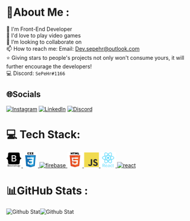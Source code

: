 # 💫About Me :
🌱 I'm Front-End Developer  
💓 I'd love to play video games  
👯 I’m looking to collaborate on  
📫 How to reach me: Email: Dev.sepehr@outlook.com  
⭐ Giving stars to people's projects not only won't consume yours, it will further encourage the developers!  
💻 Discord: `SePeHr#1166`

## 🌐Socials
<!-- [![Discord](https://img.shields.io/badge/Discord-%237289DA.svg?logo=discord&logoColor=white)](https://discord.com/users/394974967906828288)-->
[![Instagram](https://img.shields.io/badge/Instagram-%23E4405F.svg?logo=Instagram&logoColor=white)](https://www.instagram.com/_sepiix/) [![LinkedIn](https://img.shields.io/badge/LinkedIn-%230077B5.svg?logo=linkedin&logoColor=white)](https://www.linkedin.com/in/sepehr-aghapour/) [![Discord](https://img.shields.io/badge/Telegram-%231877F2.svg?logo=telegram)](https://t.me/LeaReX)

# 💻 Tech Stack:
<p align="left"> <a href="https://getbootstrap.com" target="_blank" rel="noreferrer"> <img src="https://raw.githubusercontent.com/devicons/devicon/master/icons/bootstrap/bootstrap-plain-wordmark.svg" alt="bootstrap" width="40" height="40"/> </a> <a href="https://www.w3schools.com/css/" target="_blank" rel="noreferrer"> <img src="https://raw.githubusercontent.com/devicons/devicon/master/icons/css3/css3-original-wordmark.svg" alt="css3" width="40" height="40"/> </a> <a href="https://firebase.google.com/" target="_blank" rel="noreferrer"> <img src="https://www.vectorlogo.zone/logos/firebase/firebase-icon.svg" alt="firebase" width="40" height="40"/> </a> <a href="https://www.w3.org/html/" target="_blank" rel="noreferrer"> <img src="https://raw.githubusercontent.com/devicons/devicon/master/icons/html5/html5-original-wordmark.svg" alt="html5" width="40" height="40"/> </a> <a href="https://developer.mozilla.org/en-US/docs/Web/JavaScript" target="_blank" rel="noreferrer"> <img src="https://raw.githubusercontent.com/devicons/devicon/master/icons/javascript/javascript-original.svg" alt="javascript" width="40" height="40"/> </a> <a href="https://reactjs.org/" target="_blank" rel="noreferrer"> <img src="https://raw.githubusercontent.com/devicons/devicon/master/icons/react/react-original-wordmark.svg" alt="react" width="40" height="40"/> </a>
<a href="https://tailwindcss.com/" target="_blank" rel="noreferrer"> <img src="https://upload.wikimedia.org/wikipedia/commons/thumb/d/d5/Tailwind_CSS_Logo.svg/2048px-Tailwind_CSS_Logo.svg.png" alt="react" width="40" height="40"/> </a></p>

# 📊GitHub Stats :
<div style="display:flex;" align="center">
<img
src="https://github-readme-stats.vercel.app/api?username=LeaReXx&theme=great-gatsby&hide_border=false&include_all_commits=false&count_private=true"
alt="Github Stat" 
height='160px'
/>
<img
src="https://github-readme-stats.vercel.app/api/top-langs/?username=LeaReXx&theme=great-gatsby&hide_border=false&include_all_commits=false&count_private=true&layout=compact"
alt="Github Stat"
height='160px'
/>
</div>


